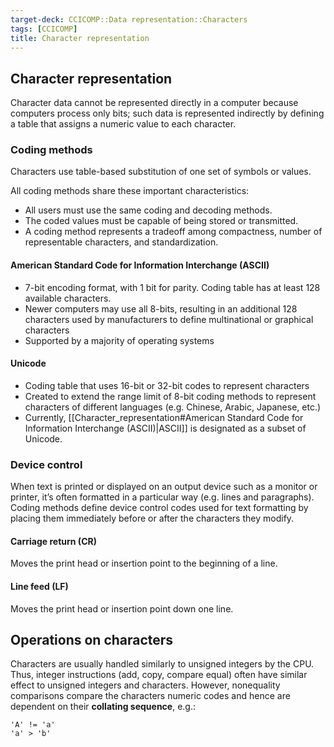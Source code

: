 ```yaml
---
target-deck: CCICOMP::Data representation::Characters
tags: [CCICOMP]
title: Character representation
---
```


## Character representation

Character data cannot be represented directly in a computer because computers process only bits; such data is represented indirectly by defining a table that assigns a numeric value to each character.

<!--ID: 1697035867295-->

### Coding methods

Characters use table-based substitution of one set of symbols or values.

All coding methods share these important characteristics:

- All users must use the same coding and decoding methods.
- The coded values must be capable of being stored or transmitted.
- A coding method represents a tradeoff among compactness, number of representable characters, and standardization.
<!--ID: 1697035867301-->

#### American Standard Code for Information Interchange (ASCII)

- 7-bit encoding format, with 1 bit for parity. Coding table has at least 128 available characters.
- Newer computers may use all 8-bits, resulting in an additional 128 characters used by manufacturers to define multinational or graphical characters
- Supported by a majority of operating systems
<!--ID: 1697035867306-->

#### Unicode

- Coding table that uses 16-bit or 32-bit codes to represent characters
- Created to extend the range limit of 8-bit coding methods to represent characters of different languages (e.g. Chinese, Arabic, Japanese, etc.)
- Currently, [[Character_representation#American Standard Code for Information Interchange (ASCII)|ASCII]] is designated as a subset of Unicode.
<!--ID: 1697035867311-->

### Device control

When text is printed or displayed on an output device such as a monitor or printer, it’s often formatted in a particular way (e.g. lines and paragraphs). Coding methods define device control codes used for text formatting by placing them immediately before or after the characters they modify.

<!--ID: 1697035867317-->

#### Carriage return (CR)

Moves the print head or insertion point to the beginning of a line.

<!--ID: 1697035867322-->

#### Line feed (LF)

Moves the print head or insertion point down one line.

<!--ID: 1697035867325-->

## Operations on characters

Characters are usually handled similarly to unsigned integers by the CPU. Thus, integer instructions (add, copy, compare equal) often have similar effect to unsigned integers and characters. However, nonequality comparisons compare the characters numeric codes and hence are dependent on their **collating sequence**, e.g.:

```
'A' != 'a'
'a' > 'b'
```

<!--ID: 1697035867328-->
